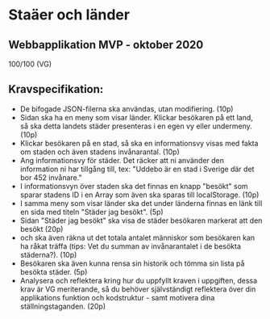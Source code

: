 # Staäer och länder
## Webbapplikation MVP - oktober 2020
100/100 (VG)
## Kravspecifikation:
* De bifogade JSON-filerna ska användas, utan modifiering. (10p)
* Sidan ska ha en meny som visar länder. Klickar besökaren på ett land, så ska detta landets städer presenteras i en egen vy eller undermeny. (10p)
* Klickar besökaren på en stad, så ska en informationsvy visas med fakta om staden och även stadens invånarantal. (10p) 
* Ang informationsvy för städer. Det räcker att ni använder den information ni har tillgång till, tex:
"Uddebo är en stad i Sverige där det bor 452 invånare."
* I informationsvyn över staden ska det finnas en knapp "besökt" som sparar stadens ID i en Array som även ska sparas till localStorage. (10p)
* I samma meny som visar länder ska det under länderna finnas en länk till en sida med titeln "Städer jag besökt". (5p)
* Sidan "Städer jag besökt" ska visa de städer besökaren markerat att den besökt (20p) 
* och ska även räkna ut det totala antalet människor som besökaren kan ha råkat träffa (tips: Vet du summan av invånarantalet i de besökta städerna?). (10p)
* Besökaren ska även kunna rensa sin historik och tömma sin lista på besökta städer. (5p)
* Analysera och reflektera kring hur du uppfyllt kraven i uppgiften, dessa krav är VG meriterande, så du behöver självständigt reflektera över din applikations funktion och kodstruktur - samt motivera dina ställningstaganden. (20p)


